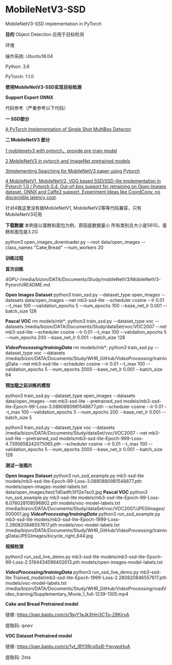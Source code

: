 # MobileNetV3-SSD
MobileNetV3-SSD implementation in PyTorch 

**目的**
Object Detection 
应用于目标检测

环境 

操作系统: Ubuntu18.04

Python: 3.6

PyTorch: 1.1.0


**使用MobileNetV3-SSD实现目标检测**

**Support Export ONNX**

代码参考（严重参考以下代码）


**一 SSD部分**


[A PyTorch Implementation of Single Shot MultiBox Detector ](https://github.com/amdegroot/ssd.pytorch)

**二 MobileNetV3 部分**



[1 mobilenetv3 with pytorch，provide pre-train model](https://github.com/xiaolai-sqlai/mobilenetv3) 


[2 MobileNetV3 in pytorch and ImageNet pretrained models ](https://github.com/kuan-wang/pytorch-mobilenet-v3)


[3Implementing Searching for MobileNetV3 paper using Pytorch ](https://github.com/leaderj1001/MobileNetV3-Pytorch)


[4 MobileNetV1, MobileNetV2, VGG based SSD/SSD-lite implementation in Pytorch 1.0 / Pytorch 0.4. Out-of-box support for retraining on Open Images dataset. ONNX and Caffe2 support. Experiment Ideas like CoordConv. 
no discernible latency cost](https://github.com/qfgaohao/pytorch-ssd).


针对4我这里没有做MobileNetV1, MobileNetV2等等代码兼容，只有MobileNetV3可用

**下载数据**
本例是以蛋糕和面包为例，原因是数据量小
所有类别总大小是561G，蛋糕和面包是3.2G

python3 open_images_downloader.py --root data/open_images --class_names "Cake,Bread" --num_workers 20


**训练过程**

**首次训练**

4GPU-/media/bizon/DATA/Documents/Study/mobileNetV3/MobileNetV3-Pytorch/README.md

**Open Images Dataset**
python3 train_ssd.py --dataset_type open_images --datasets data/open_images --net mb3-ssd-lite  --scheduler cosine --lr 0.01 --t_max 100 --validation_epochs 5 --num_epochs 100 --base_net_lr 0.001  --batch_size 128

**Pascal VOC**
rm models/mb*; 
python3 train_ssd.py --dataset_type voc --datasets /media/bizon/DATA/Documents/Study/dataSet/voc/VOC2007 --net mb3-ssd-lite  --scheduler cosine --lr 0.01 --t_max 100 --validation_epochs 5 --num_epochs 200 --base_net_lr 0.001  --batch_size 128

***VideoProcessing/trainingData***
rm models/mb*;
python3 train_ssd.py --dataset_type voc --datasets /media/bizon/DATA/Documents/Study/WHR_GitHub/VideoProcessing/trainingData --net mb3-ssd-lite  --scheduler cosine --lr 0.01 --t_max 100 --validation_epochs 5 --num_epochs 2000 --base_net_lr 0.001  --batch_size 64



**预加载之前训练的模型**

python3 train_ssd.py --dataset_type open_images --datasets data/open_images --net mb3-ssd-lite --pretrained_ssd models/mb3-ssd-lite-Epoch-99-Loss-3.0880880981548877.pth  --scheduler cosine --lr 0.01 --t_max 100 --validation_epochs 5 --num_epochs 200 --base_net_lr 0.001  --batch_size 5

python3 train_ssd.py --dataset_type voc --datasets /media/bizon/DATA/Documents/Study/dataSet/voc/VOC2007 --net mb3-ssd-lite --pretrained_ssd models/mb3-ssd-lite-Epoch-999-Loss-4.7395658242075065.pth --scheduler cosine --lr 0.01 --t_max 100 --validation_epochs 5 --num_epochs 2000 --base_net_lr 0.001  --batch_size 128


**测试一张图片**

**Open Images Dataset**
python3 run_ssd_example.py mb3-ssd-lite models/mb3-ssd-lite-Epoch-99-Loss-3.0880880981548877.pth models/open-images-model-labels.txt data/open_images/test/1d0adfc5f12e7ac0.jpg
**Pascal VOC**
python3 run_ssd_example.py mb3-ssd-lite models/mb3-ssd-lite-Epoch-99-Loss-6.076028108596802.pth models/voc-model-labels.txt /media/bizon/DATA/Documents/Study/dataSet/voc/VOC2007/JPEGImages/000001.jpg
***VideoProcessing/trainingData***
python3 run_ssd_example.py mb3-ssd-lite models/mb3-ssd-lite-Epoch-1999-Loss-2.280820846557617.pth models/voc-model-labels.txt /media/bizon/DATA/Documents/Study/WHR_GitHub/VideoProcessing/trainingData/JPEGImages/bicycle_right_644.jpg 


**视频检测**

python3 run_ssd_live_demo.py mb3-ssd-lite models/mb3-ssd-lite-Epoch-99-Loss-2.5194434596402613.pth models/open-images-model-labels.txt 

***VideoProcessing/trainingData***
python3 run_ssd_live_demo.py mb3-ssd-lite Trained_model/mb3-ssd-lite-Epoch-1999-Loss-2.280820846557617.pth models/voc-model-labels.txt /media/bizon/DATA/Documents/Study/WHR_GitHub/VideoProcessing/roadVideo_training/Supplementary_Movie_1_full-1239-1305.mp4


**Cake and Bread Pretrained model**


链接: https://pan.baidu.com/s/1byY1eJk3Hm3CTp-29KirxA 

提取码: qxwv 

**VOC Dataset Pretrained model**

链接: https://pan.baidu.com/s/1yt_IRY0RcgSxB-YwywoHuA 

提取码: 2sta 
